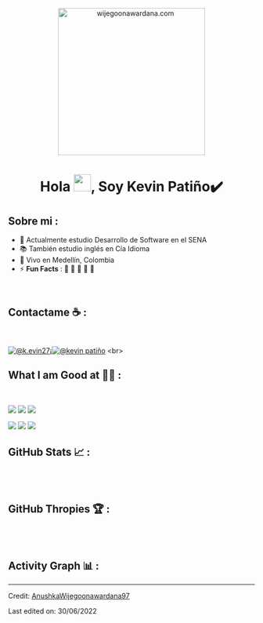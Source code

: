 <div align="center" width="50">
    <img alt="wijegoonawardana.com" src="./assets/oh hi there.png" width="300"/>
</div>
<h1 align="center">Hola <img src="https://media.giphy.com/media/hvRJCLFzcasrR4ia7z/giphy.gif" width="35">, Soy Kevin Patiño✔️</h1>

## Sobre mi :

- 🏢 Actualmente estudio Desarrollo de Software en el SENA
- 📚 También estudio inglés en Cía Idioma
- 🏡 Vivo en Medellín, Colombia
- ⚡ **Fun Facts** : 🍕 🏉 🏏 🎥 🚞

<br>

## Contactame ☕ :

<br>

[![@k.evin27¡](https://img.icons8.com/fluency/48/000000/instagram-new.png "@k.evin27¡")](https://www.instagram.com/k.evin27i?igsh=Z2ZxbDBzODE0amUx)[![@kevin patiño](https://img.icons8.com/fluency/48/000000/linkedin.png "@kevin patiño")]([https://www.linkedin.com/in/anushkawijegoonawardana97/](https://www.linkedin.com/in/kevin-pati%C3%B1o-58324b324/)) 
<br>

## What I am Good at 🧑‍💻 :

<br>

<img src="https://img.icons8.com/color/48/000000/html-5--v1.png"/>  <img src="https://img.icons8.com/color/48/000000/sass.png"/> <img src="https://img.icons8.com/color/48/000000/javascript--v1.png"/>

<img src="https://img.icons8.com/officel/48/000000/php-logo.png"/> 

<img src="https://img.icons8.com/color/48/000000/mysql-logo.png"/> 

<img src="https://img.icons8.com/color/48/000000/npm.png"/>

<br>

## GitHub Stats 📈 :

<br>


<br>

## GitHub Thropies 🏆 :

<br>

<br>

## Activity Graph 📊 :



---

Credit: [AnushkaWijegoonawardana97](https://github.com/AnushkaWijegoonawardana97)

Last edited on: 30/06/2022
